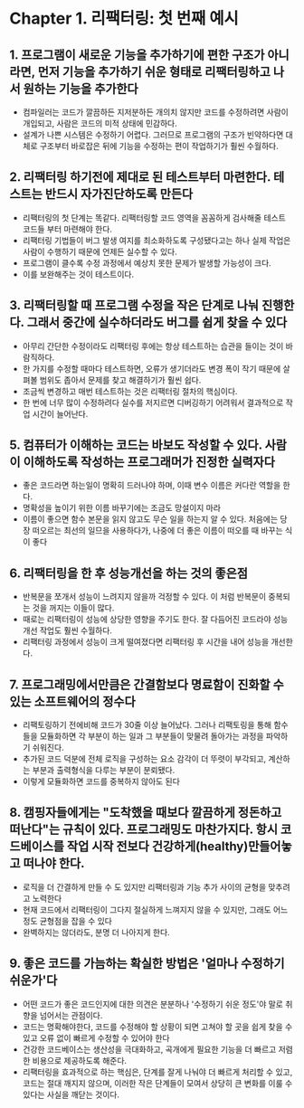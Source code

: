 # Chapter 1. 리팩터링: 첫 번째 예시

## 1. 프로그램이 새로운 기능을 추가하기에 편한 구조가 아니라면, 먼저 기능을 추가하기 쉬운 형태로 리팩터링하고 나서 원하는 기능을 추가한다

- 컴파일러는 코드가 깔끔하든 지저분하든 개의치 않지만 코드를 수정하려면 사람이 개입되고, 사람은 코드의 미적 상태에 민감하다.
- 설계가 나쁜 시스템은 수정하기 어렵다. 그러므로 프로그램의 구조가 빈약하다면 대체로 구조부터 바로잡은 뒤에 기능을 수정하는 편이 작업하기가 훨씬 수월하다.

## 2. 리팩터링 하기전에 제대로 된 테스트부터 마련한다. 테스트는 반드시 자가진단하도록 만든다

- 리팩터링의 첫 단계는 똑같다. 리팩터링할 코드 영역을 꼼꼼하게 검사해줄 테스트 코드들 부터 마련해야 한다.
- 리팩터링 기법들이 버그 발생 여지를 최소화하도록 구성됐다고는 하나 실제 작업은 사람이 수행하기 때문에 언제든 실수할 수 있다.
- 프로그램이 클수록 수정 과정에서 예상치 못한 문제가 발생할 가능성이 크다.
- 이를 보완해주는 것이 테스트이다.

## 3. 리팩터링할 때 프로그램 수정을 작은 단계로 나눠 진행한다. 그래서 중간에 실수하더라도 버그를 쉽게 찾을 수 있다

- 아무리 간단한 수정이라도 리팩터링 후에는 항상 테스트하는 습관을 들이는 것이 바람직하다.
- 한 가지를 수정할 때마다 테스트하면, 오류가 생기더라도 변경 폭이 작기 때문에 살펴볼 범위도 좁아서 문제를 찾고 해결하기가 훨씬 쉽다.
- 조금씩 변경하고 매번 테스트하는 것은 리팩터링 절차의 핵심이다.
- 한 번에 너무 많이 수정하려다 실수를 저지르면 디버깅하기 어려워서 결과적으로 작업 시간이 늘어난다.

## 5. 컴퓨터가 이해하는 코드는 바보도 작성할 수 있다. 사람이 이해하도록 작성하는 프로그래머가 진정한 실력자다

- 좋은 코드라면 하는일이 명확히 드러나야 하며, 이때 변수 이름은 커다란 역할을 한다.
- 명확성을 높이기 위한 이름 바꾸기에는 조금도 망설이지 마라
- 이름이 좋으면 함수 본문을 읽지 않고도 무슨 일을 하는지 알 수 있다. 처음에는 당장 떠오르는 최선의 일므을 사용하다가, 나중에 더 좋은 이름이 떠오를 때 바꾸는 식이 좋다

## 6. 리팩터링을 한 후 성능개선을 하는 것의 좋은점

- 반복문을 쪼개서 성능이 느려지지 않을까 걱정할 수 있다. 이 처럼 반복문이 중복되는 것을 꺼지는 이들이 많다.
- 때로는 리팩터링이 성능에 상당한 영향을 주기도 한다. 잘 다듬어진 코드라야 성능개선 작업도 훨씬 수월하다.
- 리팩터링 과정에서 성능이 크게 떨여졌다면 리팩터링 후 시간을 내어 성능을 개선한다.

## 7. 프로그래밍에서만큼은 간결함보다 명료함이 진화할 수 있는 소프트웨어의 정수다

- 리팩토링하기 전에비해 코드가 30줄 이상 늘어났다. 그러나 리팩토링을 통해 함수들을 모듈화하면 각 부분이 하는 일과 그 부분들이 맞물려 돌아가는 과정을 파악하기 쉬워진다.
- 추가된 코드 덕분에 전체 로직을 구성하는 요소 감각이 더 뚜렷이 부각되고, 계산하는 부분과 출력형식을 다루는 부분이 분뢰됐다.
- 이렇게 모듈화하면 코드를 중복하지 않아도 된다

## 8. 캠핑자들에게는 "도착했을 때보다 깔끔하게 정돈하고 떠난다"는 규칙이 있다. 프로그래밍도 마찬가지다. 항시 코드베이스를 작업 시작 전보다 건강하게(healthy)만들어놓고 떠나야 한다.

- 로직을 더 간결하게 만들 수 도 있지만 리팩터링과 기능 추가 사이의 균형을 맞추려고 노력한다
- 현재 코드에서 리팩터링이 그다지 절실하게 느껴지지 않을 수 있지만, 그래도 어느 정도 균형점을 잡을 수 있다
- 완벽하지는 않더라도, 분명 더 나아지게 한다.

## 9. 좋은 코드를 가늠하는 확실한 방법은 '얼마나 수정하기 쉬운가'다

- 어떤 코드가 좋은 코드인지에 대한 의견은 분분하나 '수정하기 쉬운 정도'야 말로 취향을 넘어서는 관점이다.
- 코드는 명확해야한다, 코드를 수정해야 할 상황이 되면 고쳐야 할 곳을 쉽게 찾을 수 있고 오류 없이 빠르게 수정할 수 있어야 한다
- 건강한 코드베이스는 생산성을 극대화하고, 곡개에게 필요한 기능을 더 빠르고 저렴한 비용으로 제공하도록 해준다.
- 리팩터링을 효과적으로 하는 핵심은, 단계를 잘게 나눠야 더 빠르게 처리할 수 있고, 코드는 절대 깨지지 않으며, 이러한 작은 단계들이 모여서 상당히 큰 변화를 이룰 수 있다는 사실을 깨닫는 것이다.
